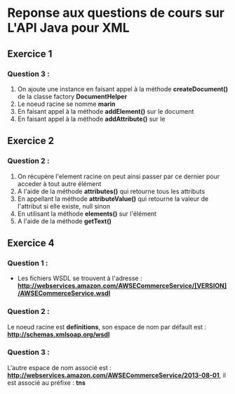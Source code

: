 # Reponse aux questions de cours sur L'API Java pour XML

## Exercice 1

### Question 3 :
1. On ajoute une instance en faisant appel à la méthode **createDocument()** de la classe factory **DocumentHelper**
2. Le noeud racine se nomme **marin**
3. En faisant appel à la méthode **addElement()** sur le document
4. En faisant appel à la méthode **addAttribute()** sur le 

## Exercice 2 

### Question 2 :
1. On récupère l'element racine on peut ainsi passer par ce dernier pour acceder à tout autre élément
2. A l'aide de la méthode **attributes()** qui retourne tous les attributs
3. En appellant la méthode **attributeValue()** qui retourne la valeur de l'attribut si elle existe, null sinon
4. En utilisant la méthode **elements()** sur l'élément
5. A l'aide de la méthode **getText()**


## Exercice 4 

### Question 1 :
* Les fichiers WSDL se trouvent à l'adresse : **http://webservices.amazon.com/AWSECommerceService/[VERSION]/AWSECommerceService.wsdl**

### Question 2 :
Le noeud racine est **definitions**, son espace de nom par défault est : **http://schemas.xmlsoap.org/wsdl**

### Question 3 :
L'autre espace de nom associé est : **http://webservices.amazon.com/AWSECommerceService/2013-08-01**, il est associé au préfixe : **tns**